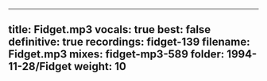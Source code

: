 
---
title: Fidget.mp3
vocals: true
best: false
definitive: true
recordings: fidget-139
filename: Fidget.mp3
mixes: fidget-mp3-589
folder: 1994-11-28/Fidget
weight: 10
---
